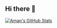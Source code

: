 ## Hi there 👋

[![Aman's GitHub Stats](https://github-readme-stats.vercel.app/api?username=CtrlFiveCode&show_icons=true)](https://github.com/CtrlFiveCode/github-readme-stats)
<!--
**CtrlFiveCode/CtrlFiveCode** is a ✨ _special_ ✨ repository because its `README.md` (this file) appears on your GitHub profile.

Here are some ideas to get you started:

- 🔭 I’m currently working on ...
- 🌱 I’m currently learning ...
- 👯 I’m looking to collaborate on ...
- 🤔 I’m looking for help with ...
- 💬 Ask me about ...
- 📫 How to reach me: ...
- 😄 Pronouns: ...
- ⚡ Fun fact: ...
-->
